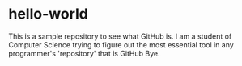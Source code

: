 # hello-world
This is a sample repository to see what GitHub is.
I am a student of Computer Science trying to figure out the most essential tool in any programmer's 'repository' that is GitHub
Bye.
